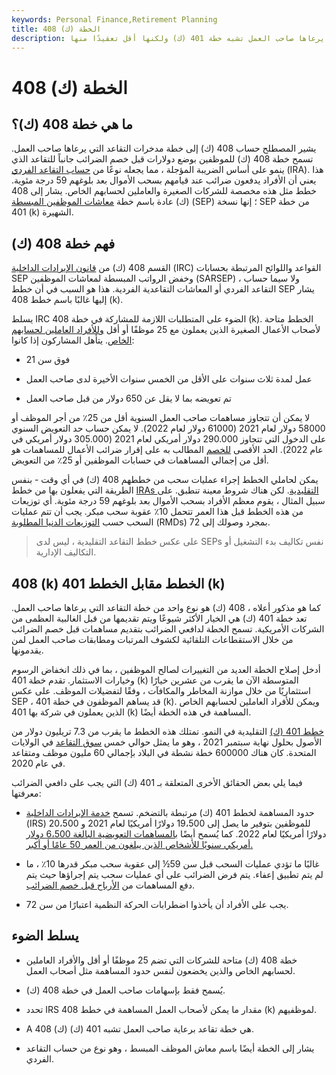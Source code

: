 ```yaml
---
keywords: Personal Finance,Retirement Planning
title: 408 (ك) الخطة
description: حساب 408 (ك) عبارة عن خطة ادخار تقاعد يرعاها صاحب العمل تشبه خطة 401 (ك) ولكنها أقل تعقيدًا منها.
---
```


# 408 (ك) الخطة
## ما هي خطة 408 (ك)؟

يشير المصطلح حساب 408 (ك) إلى خطة مدخرات التقاعد التي يرعاها صاحب العمل. تسمح خطة 408 (ك) للموظفين بوضع دولارات قبل خصم الضرائب جانباً للتقاعد الذي ينمو على أساس الضريبة المؤجلة ، مما يجعله نوعًا من [حساب التقاعد الفردي](/ira) (IRA). هذا يعني أن الأفراد يدفعون ضرائب عند قيامهم بسحب الأموال بعد بلوغهم 59 درجة مئوية. خطط مثل هذه مخصصة للشركات الصغيرة والعاملين لحسابهم الخاص. يشار إلى 408 (ك) عادة باسم خطة [معاشات الموظفين المبسطة](/sep) (SEP) ؛ إنها نسخة SEP من خطة 401 (k) الشهيرة.

## فهم خطة 408 (ك)

القسم 408 (ك) من [قانون الإيرادات الداخلية](/internal-revenue-code) (IRC) القواعد واللوائح المرتبطة بحسابات SEP وخفض الرواتب المبسطة لمعاشات الموظفين (SARSEP) ، ولا سيما حساب التقاعد الفردي أو المعاشات التقاعدية الفردية. هذا هو السبب في أن خطط SEP يشار إليها غالبًا باسم خطط 408 (k).

يسلط IRC الضوء على المتطلبات اللازمة للمشاركة في خطة 408 (k). الخطط متاحة لأصحاب الأعمال الصغيرة الذين يعملون مع 25 موظفًا أو أقل [وللأفراد العاملين لحسابهم الخاص](/self-employed-person). يتأهل المشاركون إذا كانوا:

- فوق سن 21

- عمل لمدة ثلاث سنوات على الأقل من الخمس سنوات الأخيرة لدى صاحب العمل

- تم تعويضه بما لا يقل عن 650 دولار من قبل صاحب العمل

لا يمكن أن تتجاوز مساهمات صاحب العمل السنوية أقل من 25٪ من أجر الموظف أو 58000 دولار لعام 2021 (61000 دولار لعام 2022). لا يمكن حساب حد التعويض السنوي على الدخول التي تتجاوز 290.000 دولار أمريكي لعام 2021 (305.000 دولار أمريكي في عام 2022). الحد الأقصى [للخصم](/deduction) المطالب به على إقرار ضرائب الأعمال للمساهمات هو أقل من إجمالي المساهمات في حسابات الموظفين أو 25٪ من التعويض.

يمكن لحاملي الخطط إجراء عمليات سحب من خططهم 408 (ك) في أي وقت - بنفس الطريقة التي يفعلون بها من خطط [IRAs التقليدية](/traditionalira). لكن هناك شروط معينة تنطبق. على سبيل المثال ، يقوم معظم الأفراد بسحب الأموال بعد بلوغهم 59 درجة مئوية. أي توزيعات من هذه الخطط قبل هذا العمر تتحمل 10٪ عقوبة سحب مبكر. يجب أن تتم عمليات السحب حسب [التوزيعات الدنيا المطلوبة](/requiredminimumdistribution) (RMDs) بمجرد وصولك إلى 72.

> على عكس خطط التقاعد التقليدية ، ليس لدى SEPs نفس تكاليف بدء التشغيل أو التكاليف الإدارية.

>

## 408 (k) الخطط مقابل الخطط 401 (k)

كما هو مذكور أعلاه ، 408 (ك) هو نوع واحد من خطة التقاعد التي يرعاها صاحب العمل. تعد خطة 401 (ك) هي الخيار الأكثر شيوعًا ويتم تقديمها من قبل الغالبية العظمى من الشركات الأمريكية. تسمح الخطة لدافعي الضرائب بتقديم مساهمات قبل خصم الضرائب من خلال الاستقطاعات التلقائية لكشوف المرتبات ومطابقات صاحب العمل لمن يقدمونها.

أدخل إصلاح الخطة العديد من التغييرات لصالح الموظفين ، بما في ذلك انخفاض الرسوم وخيارات الاستثمار. تقدم خطة 401 (k) المتوسطة الآن ما يقرب من عشرين خيارًا استثماريًا من خلال موازنة المخاطر والمكافآت ، وفقًا لتفضيلات الموظف. على عكس SEP ، قد يساهم الموظفون في خطة 401 (k). ويمكن للأفراد العاملين لحسابهم الخاص الذين يعملون في شركة بها 401 (k) المساهمة في هذه الخطة أيضًا.

[خطط 401 (ك)](/401kplan) التقليدية في النمو. تمتلك هذه الخطط ما يقرب من 7.3 تريليون دولار من الأصول بحلول نهاية سبتمبر 2021 ، وهو ما يمثل حوالي خمس [سوق التقاعد](/market) في الولايات المتحدة. كان هناك 600000 خطة نشطة في البلاد بإجمالي 60 مليون موظف ومتقاعد في عام 2020.

فيما يلي بعض الحقائق الأخرى المتعلقة بـ 401 (ك) التي يجب على دافعي الضرائب معرفتها:

- حدود المساهمة لخطط 401 (ك) مرتبطة بالتضخم. تسمح [خدمة الإيرادات الداخلية](/irs) (IRS) للموظفين بتوفير ما يصل إلى 19،500 دولارًا أمريكيًا لعام 2021 و 20،500 دولارًا أمريكيًا لعام 2022. كما يُسمح أيضًا [بالمساهمات التعويضية البالغة 6،500 دولار أمريكي سنويًا للأشخاص الذين يبلغون من العمر 50 عامًا أو أكبر.](/catchupcontribution)

- غالبًا ما تؤدي عمليات السحب قبل سن 59½ إلى عقوبة سحب مبكر قدرها 10٪ ، ما لم يتم تطبيق إعفاء. يتم فرض الضرائب على أي عمليات سحب يتم إجراؤها حيث يتم دفع المساهمات من [الأرباح قبل خصم الضرائب](/pretax-earnings).

- يجب على الأفراد أن يأخذوا اضطرابات الحركة النظمية اعتبارًا من سن 72.

## يسلط الضوء

- خطة 408 (ك) متاحة للشركات التي تضم 25 موظفًا أو أقل والأفراد العاملين لحسابهم الخاص والذين يخضعون لنفس حدود المساهمة مثل أصحاب العمل.

- يُسمح فقط بإسهامات صاحب العمل في خطة 408 (ك).

- تحدد IRS مقدار ما يمكن لأصحاب العمل المساهمة في خطط 408 (k) لموظفيهم.

- A 408 (ك) هي خطة تقاعد برعاية صاحب العمل تشبه 401 (ك).

- يشار إلى الخطة أيضًا باسم معاش الموظف المبسط ، وهو نوع من حساب التقاعد الفردي.

